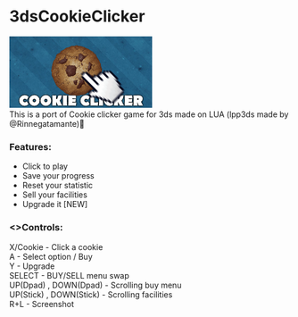 # 3dsCookieClicker
![Cookie Clicker logo](/logo.png)
<br>This is a port of Cookie clicker game for 3ds made on LUA (lpp3ds made by @Rinnegatamante):cookie:
### Features:
* Click to play
* Save your progress
* Reset your statistic
* Sell your facilities
* Upgrade it [NEW]

### <>Controls:
X/Cookie - Click a cookie
<br> A - Select option / Buy 
<br> Y - Upgrade
<br> SELECT - BUY/SELL menu swap
<br> UP(Dpad) , DOWN(Dpad) - Scrolling buy menu
<br> UP(Stick) , DOWN(Stick) - Scrolling facilities
<br> R+L - Screenshot
